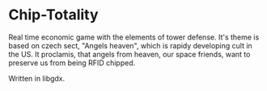 Chip-Totality
=============

Real time economic game with the elements of tower defense.
It's theme is based on czech sect, "Angels heaven", which is rapidy developing cult in the US.
It proclamis, that angels from heaven, our space friends, want to preserve us from being RFID chipped.

Written in libgdx.
